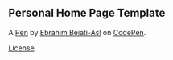 Personal Home Page  Template
----------------------------


A [Pen](https://codepen.io/ebrahim1366/pen/gOeMQWx) by [Ebrahim Beiati-Asl](https://codepen.io/ebrahim1366) on [CodePen](https://codepen.io).

[License](https://codepen.io/license/pen/gOeMQWx).